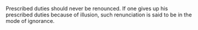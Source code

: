 Prescribed duties should never be renounced. If one gives up his prescribed duties because of illusion, such renunciation is said to be in the mode of ignorance.
